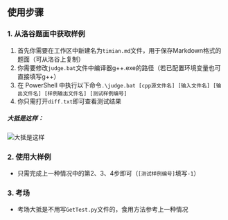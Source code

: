 ## 使用步骤
### 1. 从洛谷题面中获取样例
1. 首先你需要在工作区中新建名为`timian.md`文件，用于保存Markdown格式的题面（可从洛谷上复制）
2. 你需要修改`judge.bat`文件中编译器g++.exe的路径（若已配置环境变量也可直接填写g++）
3. 在 PowerShell 中执行以下命令`.\judge.bat [cpp源文件名] [输入文件名] [输出文件名] [样例输出文件名] [测试样例编号]`
4. 你只需打开`diff.txt`即可查看测试结果
##### 大抵是这样：
![大抵是这样](https://cdn.luogu.com.cn/upload/image_hosting/kypcs75g.png)
### 2. 使用大样例
- 只需完成上一种情况中的第2、3、4步即可（`[测试样例编号]`填写`-1`）
### 3. 考场
- 考场大抵是不用写`GetTest.py`文件的，食用方法参考上一种情况
